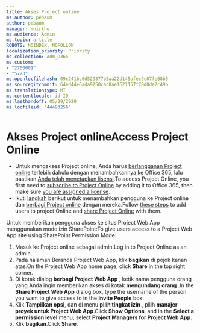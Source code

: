 ```yaml
---
title: Akses Project online
ms.author: pebaum
author: pebaum
manager: mnirkhe
ms.audience: Admin
ms.topic: article
ROBOTS: NOINDEX, NOFOLLOW
localization_priority: Priority
ms.collection: Adm_O365
ms.custom:
- "2700001"
- "5723"
ms.openlocfilehash: 09c241bc0d529377b5aa22d145afec9c07fe68b5
ms.sourcegitcommit: 64ed44e6ada9250cac8ae1621157f78d0de2c49b
ms.translationtype: MT
ms.contentlocale: id-ID
ms.lasthandoff: 05/29/2020
ms.locfileid: "44493256"
---
```

# <a name="access-project-online"></a><span data-ttu-id="99c7f-102">Akses Project online</span><span class="sxs-lookup"><span data-stu-id="99c7f-102">Access Project Online</span></span>

- <span data-ttu-id="99c7f-103">Untuk mengakses Project online, Anda harus [berlangganan Project online](https://docs.microsoft.com/ProjectOnline/get-started-with-project-online) terlebih dahulu dengan menambahkannya ke Office 365, lalu pastikan [Anda telah menetapkan lisensi](https://docs.microsoft.com/ProjectOnline/step-1-sign-up-for-project-online#next-make-sure-you-can-get-in).</span><span class="sxs-lookup"><span data-stu-id="99c7f-103">To access Project Online, you first need to [subscribe to Project Online](https://docs.microsoft.com/ProjectOnline/get-started-with-project-online) by adding it to Office 365, then make sure [you are assigned a license](https://docs.microsoft.com/ProjectOnline/step-1-sign-up-for-project-online#next-make-sure-you-can-get-in).</span></span>
- <span data-ttu-id="99c7f-104">Ikuti [langkah](https://docs.microsoft.com/ProjectOnline/step-2-add-people-to-project-online) berikut untuk menambahkan pengguna ke Project online dan [berbagi Project online](https://docs.microsoft.com/ProjectOnline/step-2-add-people-to-project-online#4-finally-share-project-online-with-the-people-you-added) dengan mereka.</span><span class="sxs-lookup"><span data-stu-id="99c7f-104">Follow [these steps](https://docs.microsoft.com/ProjectOnline/step-2-add-people-to-project-online) to add users to project Online and [share Project Online](https://docs.microsoft.com/ProjectOnline/step-2-add-people-to-project-online#4-finally-share-project-online-with-the-people-you-added) with them.</span></span>

<span data-ttu-id="99c7f-105">Untuk memberikan pengguna akses ke situs Project Web App menggunakan mode izin SharePoint:</span><span class="sxs-lookup"><span data-stu-id="99c7f-105">To give users access to a Project Web App site using SharePoint Permission Mode:</span></span>

1. <span data-ttu-id="99c7f-106">Masuk ke Project online sebagai admin.</span><span class="sxs-lookup"><span data-stu-id="99c7f-106">Log in to Project Online as an admin.</span></span>
2. <span data-ttu-id="99c7f-107">Pada halaman Beranda Project Web App, klik **bagikan** di pojok kanan atas.</span><span class="sxs-lookup"><span data-stu-id="99c7f-107">On the Project Web App home page, click **Share** in the top right corner.</span></span>
3. <span data-ttu-id="99c7f-108">Di kotak dialog **berbagi Project Web App** , ketik nama pengguna orang yang Anda ingin memberikan akses di kotak **mengundang orang** .</span><span class="sxs-lookup"><span data-stu-id="99c7f-108">In the **Share Project Web App** dialog box, type the username of the person you want to give access to in the **Invite People** box.</span></span>
4. <span data-ttu-id="99c7f-109">Klik **Tampilkan opsi**, dan di menu **pilih tingkat izin** , pilih **manajer proyek untuk Project Web App**.</span><span class="sxs-lookup"><span data-stu-id="99c7f-109">Click **Show Options**, and in the **Select a permission level** menu, select **Project Managers for Project Web App**.</span></span>
5. <span data-ttu-id="99c7f-110">Klik **bagikan**.</span><span class="sxs-lookup"><span data-stu-id="99c7f-110">Click **Share**.</span></span>
